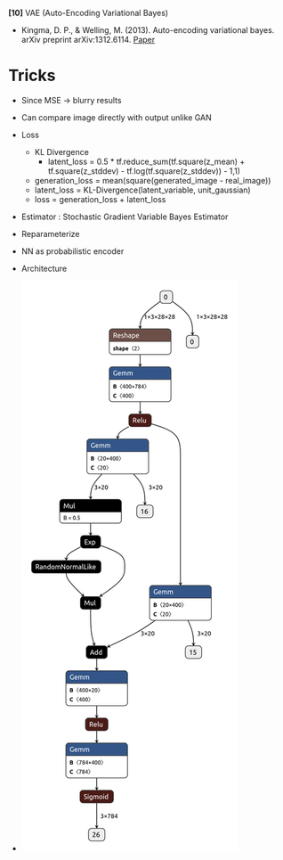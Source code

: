 **[10]** VAE (Auto-Encoding Variational Bayes)
- Kingma, D. P., & Welling, M. (2013). Auto-encoding variational bayes. arXiv preprint arXiv:1312.6114.
[Paper](https://arxiv.org/pdf/1312.6114.pdf?source=post_page---------------------------)

# Tricks
- Since MSE -> blurry results
- Can compare image directly with output unlike GAN
- Loss
  - KL Divergence
    - latent_loss = 0.5 * tf.reduce_sum(tf.square(z_mean) + tf.square(z_stddev) - tf.log(tf.square(z_stddev)) - 1,1)  
  - generation_loss = mean(square(generated_image - real_image))  
  - latent_loss = KL-Divergence(latent_variable, unit_gaussian)  
  - loss = generation_loss + latent_loss  
- Estimator : Stochastic Gradient Variable Bayes Estimator
- Reparameterize
- NN as probabilistic encoder


- Architecture
- ![arch](model.png)
